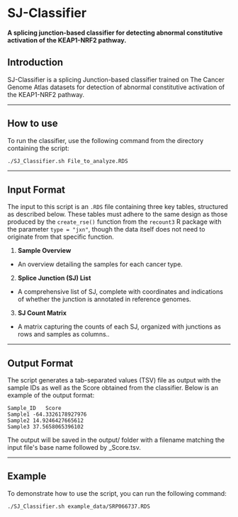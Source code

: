 # SJ-Classifier
**A splicing junction-based classifier for detecting abnormal constitutive activation of the KEAP1-NRF2 pathway.**
## Introduction 

SJ-Classifier is a splicing Junction-based classifier trained on The Cancer Genome Atlas datasets for detection of abnormal constitutive activation of the KEAP1-NRF2 pathway.

----
## How to use 
To run the classifier, use the following command from the directory containing the script:
```bash
./SJ_Classifier.sh File_to_analyze.RDS
```

----
## Input Format

The input to this script is an `.RDS` file containing three key tables, structured as described below. These tables must adhere to the same design as those produced by the `create_rse()` function from the `recount3` R package with the parameter `type = "jxn"`, though the data itself does not need to originate from that specific function.

1. **Sample Overview**  
  - An overview detailing the samples for each cancer type.

2. **Splice Junction (SJ) List**  
  -	A comprehensive list of SJ, complete with coordinates and indications of whether the junction is annotated in reference genomes.

3. **SJ Count Matrix**  
  -	A matrix capturing the counts of each SJ, organized with junctions as rows and samples as columns..


----
## Output Format

The script generates a tab-separated values (TSV) file as output with the sample IDs as well as the Score obtained from the classifier. Below is an example of the output format:

```tsv
Sample_ID	Score
Sample1	-64.3326178927976
Sample2	14.9246427665612
Sample3	37.5658065396102
```

The output will be saved in the output/ folder with a filename matching the input file's base name followed by \_Score.tsv. 

----
## Example

To demonstrate how to use the script, you can run the following command:

```bash
./SJ_Classifier.sh example_data/SRP066737.RDS
```

